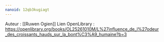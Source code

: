 ```yaml
---
nanoid: 12qb3kugiagt
---
```

Auteur : [[Ruwen Ogien]]
Lien OpenLibrary : https://openlibrary.org/books/OL25261010M/L%27influence_de_l%27odeur_des_croissants_hauds_sur_la_bont%C3%A9_humaine?b=3 

